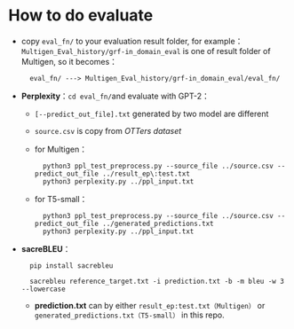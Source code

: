 # How to do evaluate

- copy `eval_fn/` to your evaluation result folder, for example：`Multigen_Eval_history/grf-in_domain_eval` is one of result folder of Multigen, so it becomes：

        eval_fn/ ---> Multigen_Eval_history/grf-in_domain_eval/eval_fn/


- **Perplexity**：`cd eval_fn/`and evaluate with GPT-2：

    - `[--predict_out_file].txt` generated by two model are different
    - `source.csv` is copy from *OTTers dataset*
    - for Multigen：

            python3 ppl_test_preprocess.py --source_file ../source.csv --predict_out_file ../result_ep\:test.txt
            python3 perplexity.py ../ppl_input.txt
            

    - for T5-small：

            python3 ppl_test_preprocess.py --source_file ../source.csv --predict_out_file ../generated_predictions.txt
            python3 perplexity.py ../ppl_input.txt


- **sacreBLEU**：

        pip install sacrebleu

        sacrebleu reference_target.txt -i prediction.txt -b -m bleu -w 3 --lowercase
    
    - **prediction.txt** can by either `result_ep:test.txt（Multigen）` or `generated_predictions.txt（T5-small）` in this repo.